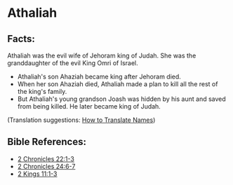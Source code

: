# Athaliah #

## Facts: ##

Athaliah was the evil wife of Jehoram king of Judah. She was the granddaughter of the evil King Omri of Israel.

* Athaliah's son Ahaziah became king after Jehoram died.
* When her son Ahaziah died, Athaliah made a plan to kill all the rest of the king's family.
* But Athaliah's young grandson Joash was hidden by his aunt and saved from being killed. He later became king of Judah.

(Translation suggestions: [How to Translate Names](en/ta-vol1/translate/man/translate-names))



## Bible References: ##

* [2 Chronicles 22:1-3](en/tn/2ch/help/22/01)
* [2 Chronicles 24:6-7](en/tn/2ch/help/24/06)
* [2 Kings 11:1-3](en/tn/2ki/help/11/01)